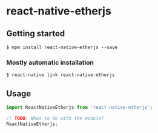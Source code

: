 # react-native-etherjs

## Getting started

`$ npm install react-native-etherjs --save`

### Mostly automatic installation

`$ react-native link react-native-etherjs`

## Usage
```javascript
import ReactNativeEtherjs from 'react-native-etherjs';

// TODO: What to do with the module?
ReactNativeEtherjs;
```
